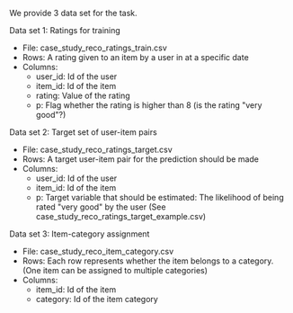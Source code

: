 We provide 3 data set for the task.

Data set 1: Ratings for training
- File: case_study_reco_ratings_train.csv
- Rows: A rating given to an item by a user in at a specific date
- Columns:
	- user_id: Id of the user
	- item_id: Id of the item
	- rating: Value of the rating
	- p: Flag whether the rating is higher than 8 (is the rating "very good"?)

Data set 2: Target set of user-item pairs
- File: case_study_reco_ratings_target.csv
- Rows: A target user-item pair for the prediction should be made
- Columns:
	- user_id: Id of the user
	- item_id: Id of the item
	- p: Target variable that should be estimated: The likelihood of being rated "very good" by the user (See case_study_reco_ratings_target_example.csv)

Data set 3: Item-category assignment
- File: case_study_reco_item_category.csv
- Rows: Each row represents whether the item belongs to a category. (One item can be assigned to multiple categories)
- Columns:
	- item_id: Id of the item
	- category: Id of the item category